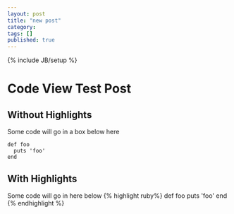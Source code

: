 ```yaml
---
layout: post
title: "new post"
category: 
tags: []
published: true
---
```

{% include JB/setup %}

# Code View Test Post


## Without Highlights
Some code will go in a box below here

    def foo
      puts 'foo'
    end



## With Highlights
Some code will go in here below
{% highlight ruby%}
def foo
  puts 'foo'
end
{% endhighlight %}



